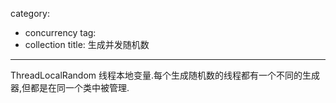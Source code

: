 ﻿category: 
- concurrency
tag:
- collection
title: 生成并发随机数
---
ThreadLocalRandom 线程本地变量.每个生成随机数的线程都有一个不同的生成器,但都是在同一个类中被管理.
